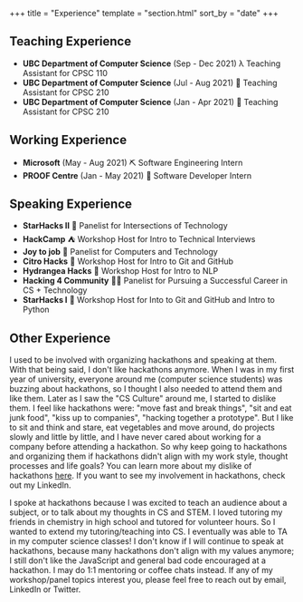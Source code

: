 +++
title = "Experience"
template = "section.html"
sort_by = "date"
+++

## Teaching Experience
- **UBC Department of Computer Science** (Sep - Dec 2021) λ Teaching Assistant for CPSC 110 
- **UBC Department of Computer Science** (Jul - Aug 2021) 👾 Teaching Assistant for CPSC 210
- **UBC Department of Computer Science** (Jan - Apr 2021) 👾 Teaching Assistant for CPSC 210

## Working Experience
- **Microsoft** (May - Aug 2021) ⛏ Software Engineering Intern
- **PROOF Centre** (Jan - May 2021) 🧬 Software Developer Intern

## Speaking Experience
- **StarHacks II** 💫 Panelist for Intersections of Technology
- **HackCamp** ⛺ Workshop Host for Intro to Technical Interviews
- **Joy to job** 💼 Panelist for Computers and Technology 
- **Citro Hacks** 🍋 Workshop Host for Intro to Git and GitHub
- **Hydrangea Hacks** 💮 Workshop Host for Intro to NLP
- **Hacking 4 Community** 👏🏻 Panelist for Pursuing a Successful Career in CS + Technology
- **StarHacks I** 💫 Workshop Host for Into to Git and GitHub and Intro to Python

## Other Experience
I used to be involved with organizing hackathons and speaking at them. With that being said, I don't like hackathons anymore. When I was in my first year of university, everyone around me (computer science students) was buzzing about hackathons, so I thought I also needed to attend them and like them. Later as I saw the "CS Culture" around me, I started to dislike them. I feel like hackathons were: "move fast and break things", "sit and eat junk food", "kiss up to companies", "hacking together a prototype". But I like to sit and think and stare, eat vegetables and move around, do projects slowly and little by little, and I have never cared about working for a company before attending a hackathon. So why keep going to hackathons and organizing them if hackathons didn't align with my work style, thought processes and life goals? You can learn more about my dislike of hackathons [here](/blog/hackathons). If you want to see my involvement in hackathons, check out my LinkedIn.

I spoke at hackathons because I was excited to teach an audience about a subject, or to talk about my thoughts in CS and STEM. I loved tutoring my friends in chemistry in high school and tutored for volunteer hours. So I wanted to extend my tutoring/teaching into CS. I eventually was able to TA in my computer science classes! I don't know if I will continue to speak at hackathons, because many hackathons don't align with my values anymore; I still don't like the JavaScript and general bad code encouraged at a hackathon. I may do 1:1 mentoring or coffee chats instead. If any of my workshop/panel topics interest you, please feel free to reach out by email, LinkedIn or Twitter.
